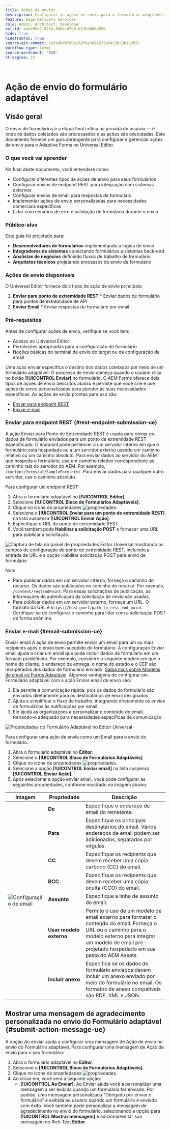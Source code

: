 ```yaml
---
title: Ações de enviar
description: Configurar as ações de envio para o formulário adaptável.
feature: Edge Delivery Services
role: Admin, Architect, Developer
exl-id: beee9be7-8215-496b-9fb9-61fba000a055
hide: true
hidefromToC: true
source-git-commit: 2e2a0bdb7604168f0e3eb1672af4c2bc9b12d652
workflow-type: tm+mt
source-wordcount: '928'
ht-degree: 1%

---
```


# Ação de envio do formulário adaptável

## Visão geral

O envio de formulários é a etapa final crítica na jornada do usuário — é onde os dados coletados são processados e as ações são executadas. Este documento fornece um guia abrangente para configurar e gerenciar ações de envio para o Adaptive Forms no Universal Editor.

### O que você vai aprender

No final deste documento, você entenderá como:

- Configurar diferentes tipos de ações de envio para seus formulários
- Configurar envios de endpoint REST para integração com sistemas externos
- Configurar envios de email para respostas de formulário
- Implementar ações de envio personalizadas para necessidades comerciais específicas
- Lidar com cenários de erro e validação de formulário durante o envio

### Público-alvo

Este guia foi projetado para:

- **Desenvolvedores de formulários** implementando a lógica de envio
- **Integradores de sistemas** conectando formulários a sistemas back-end
- **Analistas de negócios** definindo fluxos de trabalho de formulário
- **Arquitetos técnicos** projetando processos de envio de formulário

### Ações de envio disponíveis

O Universal Editor fornece dois tipos de ação de envio principais:

1. **Enviar para ponto de extremidade REST** * Enviar dados de formulário para pontos de extremidade de API
2. **Enviar Email** * Enviar respostas do formulário por email

### Pré-requisitos

Antes de configurar ações de envio, verifique se você tem:

- Acesso ao Universal Editor
- Permissões apropriadas para a configuração do formulário
- Noções básicas do terminal de envio do target ou da configuração de email

Uma ação enviar especifica o destino dos dados coletados por meio de um formulário adaptável. O processo de envio começa quando o usuário clica no botão **[!UICONTROL Enviar]** no formulário. O AEM Forms oferece dois tipos de ações de envio descritos abaixo e permite que você crie e use ações de envio personalizadas para atender às suas necessidades específicas. As ações de envio prontas para uso são:

<!--To define a Submit Action for an Adaptive Form, you use the Properties dialog of the **Adaptive Form block** in the **Editor**-->

- [Enviar para endpoint REST](#rest-endpoint-submission-ue)
- [Enviar e-mail](#email-submission-ue)


### Enviar para endpoint REST {#rest-endpoint-submission-ue}

A ação Enviar para Ponto de Extremidade REST é usada para enviar os dados de formulário enviados para um ponto de extremidade REST especificado. O endpoint pode pertencer a um servidor interno em que o formulário está hospedado ou a um servidor externo usando um caminho relativo ou um caminho absoluto. Para enviar dados ao servidor do AEM que hospeda o formulário, use um caminho relativo correspondente ao caminho raiz do servidor do AEM. Por exemplo, `/content/forms/af/SampleForm.html`. Para enviar dados para qualquer outro servidor, use o caminho absoluto.

<!--Configuring the Submit Action to REST Endpoint for Adaptive Forms offers several benefits such as:  
- It facilitates seamless integration of form data with external systems and services via RESTful APIs.  
- Offers flexibility in managing data submissions from Adaptive Forms, accommodating dynamic and complex data structures.  
- Allows dynamic mapping of form fields to parameters within the REST endpoint URL, enabling adaptable and customizable data submissions.
-->



Para configurar um endpoint REST:

1. Abra o formulário adaptável no **[!UICONTROL Editor]**.
1. Selecione **[!UICONTROL Bloco de Formulários Adaptáveis]**.
1. Clique no ícone de propriedades ![propriedades](/help/forms/assets/Smock_Properties_18_N.svg).
1. Selecione o **[!UICONTROL Enviar para um ponto de extremidade REST]** na lista suspensa **[!UICONTROL Enviar Ação]**.
1. Especifique o URL do ponto de extremidade REST.
1. Você também pode **Habilitar a solicitação POST** e fornecer uma URL para publicar a solicitação.

![Captura de tela do painel de propriedades Editor Universal mostrando os campos de configuração de ponto de extremidade REST, incluindo a entrada de URL e a opção Habilitar solicitação POST para envio de formulário](/help/forms/assets/enable-post-request-ue.png)

>[!NOTE]
>
> - Para publicar dados em um servidor interno, forneça o caminho do recurso. Os dados são publicados no caminho do recurso. Por exemplo, `/content/restEndPoint`. Para essas solicitações de publicação, as informações de autenticação da solicitação de envio são usadas.
> - Para publicar dados em um servidor externo, forneça um URL. O formato da URL é `https://host:port/path_to_rest_end_point`. Certifique-se de configurar o caminho para lidar com a solicitação POST de forma anônima.

### Enviar e-mail {#email-submission-ue}

Enviar email A ação de envio permite enviar um email para um ou mais recipients após o envio bem-sucedido do formulário. A configuração Enviar email ajuda a criar um email que pode incluir dados de formulário em um formato predefinido. Por exemplo, considere o seguinte modelo em que o nome do cliente, o endereço de entrega, o nome do estado e o CEP são recuperados dos dados de formulário enviado. [Saiba mais sobre Modelos de email no Forms Adaptável](/help/forms/html-email-templates-in-adaptive-forms.md). Algumas vantagens de configurar um Formulário adaptável com a ação Enviar email de envio são:

1. Ela permite a comunicação rápida, pois os dados do formulário são enviados diretamente para os destinatários de email designados.
1. Ajuda a simplificar o fluxo de trabalho, integrando diretamente os envios de formulários às notificações por email.
1. Ele ajuda as organizações a personalizar o conteúdo de email, tornando-o adequado para necessidades específicas de comunicação.

![Propriedades do Formulário Adaptável no Editor Universal](/help/forms/assets/submit-actions-ue.png)


Para configurar uma ação de envio como um Email para o envio do formulário:

1. Abra o formulário adaptável no **Editor**.
1. Selecione o **[!UICONTROL Bloco de Formulários Adaptáveis]**.
1. Clique no ícone de propriedades ![propriedades](/help/forms/assets/Smock_Properties_18_N.svg).
1. Selecione a opção **[!UICONTROL Enviar email]** na lista suspensa **[!UICONTROL Enviar Ação]**.
1. Após selecionar a opção enviar email, você pode configurar as seguintes propriedades, conforme mostrado na imagem abaixo.

<table>
  <thead>
    <tr>
      <th>Imagem</th>
      <th>Propriedade</th>
      <th>Descrição</th>
    </tr>
  </thead>
  <tbody>
    <tr>
    <td rowspan="7"><img src="/help/forms/assets/email-config-ue.png" alt="Configuração de email"></td> 
    <td><b>De</td>
    <td>Especifique o endereço de email do remetente.</td>
    </tr>
    <tr>
      <td><b>Para</td>
      <td>Especifique os principais destinatários do email. Vários endereços de email podem ser adicionados, separados por vírgulas.</td>
    </tr>
    <tr>
      <td><b>CC</td>
      <td>Especifique os recipients que devem receber uma cópia carbono (CC) do email.</td>
    </tr>
    <tr>
      <td><b>BCC</td>
      <td>Especifique os recipients que devem receber uma cópia oculta (CCO) do email.</td>
    </tr>
    <tr>
      <td><b>Assunto</td>
      <td>Especifique a linha de assunto do email.</td>
    </tr>
    <tr>
      <td><b>Usar modelo externo</td>
      <td>Permite o uso de um modelo de email externo para formatar o conteúdo do email. Forneça o URL ou o caminho para o modelo externo para integrar um modelo de email pré-projetado hospedado em sua pasta do AEM Assets.</td>
    </tr>
    <tr>
      <td><b>Incluir anexo</td>
      <td>Especifica se os dados de formulário enviados devem incluir um anexo enviado por meio do formulário no email. Os formatos de anexo compatíveis são PDF, XML e JSON.</td>
    </tr>
  </tbody>
</table>






<!--
        
        * **From**: The email address of the sender.
        * **To**: Specify the primary recipients of the email, multiple email addresses can be added, separated by commas.
        * **CC**: Specify the recipients who should receive a carbon copy (CC) of the email.
        * **BCC**: Specify the recipients who should receive a blind carbon copy (BCC) of the email.
        * **Subject**: Specify the subject line of the email.
        * **Use External Template**: Enables the use of an external email template for formatting the email content. Provide the URL or path to the External template path to integrate a pre-designed email template hosted in your AEM Assets folder.
        * **Include Attachment**: Specifies whether the submitted form data should include an attachment submitted through the form in the email.

    ![Screenshot of the Universal Editor email configuration panel showing fields for From, To, CC, BCC, Subject, and options for external templates and attachments](/help/forms/assets/email-config-ue.png)

-->

## Mostrar uma mensagem de agradecimento personalizada no envio do Formulário adaptável {#submit-action-message-ue}

A opção Ao enviar ajuda a configurar uma mensagem de Ação de envio no envio do Formulário adaptável. Para configurar uma mensagem de Ação de envio para o seu formulário:

1. Abra o formulário adaptável no **Editor**.
1. Selecione o **[!UICONTROL Bloco de Formulários Adaptáveis]**.
1. Clique no ícone de propriedades ![propriedades](/help/forms/assets/Smock_Properties_18_N.svg).
1. Ao clicar em, você verá a seguinte opção:
   - **[!UICONTROL Ao Enviar]**: Ao Enviar ajuda você a personalizar uma mensagem a ser exibida quando um formulário for enviado. Por padrão, uma mensagem personalizada &quot;Obrigado por enviar o formulário&quot; é exibida ao usuário quando um formulário é enviado com êxito.
Você também pode personalizar a mensagem de agradecimento no envio do formulário, selecionando a opção para **[!UICONTROL Mostrar mensagem]** e adicionar/editar sua mensagem no Rich Text **Editor**.



